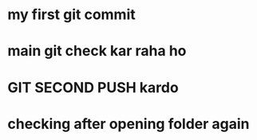 # my first git commit
# main git check kar raha ho


# GIT SECOND PUSH kardo 

# checking after opening folder again
